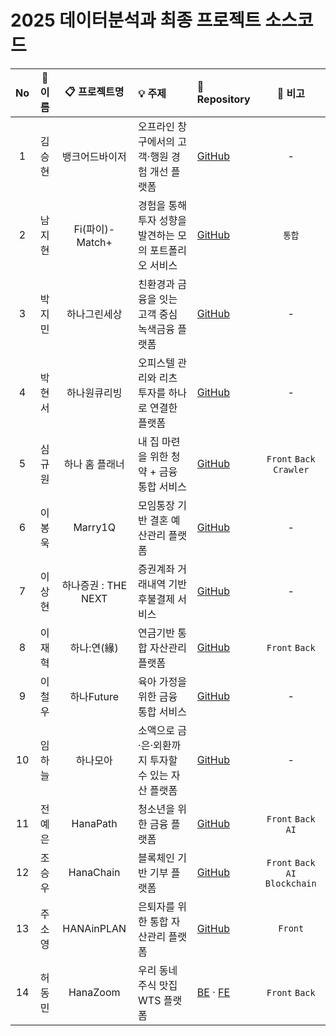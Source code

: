 # 2025 데이터분석과 최종 프로젝트 소스코드


| No | 👤 이름 | 📋 프로젝트명 | 💡 주제 | 🔗 Repository | 📝 비고 |
|:---:|:---:|:---:|:---|:---|:---:|
| 1 | 김승현 | 뱅크어드바이저 | 오프라인 창구에서의 고객·행원 경험 개선 플랫폼 | [GitHub](https://github.com/KOPOData2025/BANK-ADVISER) | - |
| 2 | 남지현 | Fi(파이)-Match+ | 경험을 통해 투자 성향을 발견하는 모의 포트폴리오 서비스 | [GitHub](https://github.com/KOPOData2025/Fi-Match-Plus) | `통합` |
| 3 | 박지민 | 하나그린세상 | 친환경과 금융을 잇는 고객 중심 녹색금융 플랫폼 | [GitHub](https://github.com/KOPOData2025/HANA_GREEN_WORLD) | - |
| 4 | 박현서 | 하나원큐리빙 | 오피스텔 관리와 리츠 투자를 하나로 연결한 플랫폼 | [GitHub]() | - |
| 5 | 심규원 | 하나 홈 플래너 | 내 집 마련을 위한 청약 + 금융 통합 서비스 | [GitHub](https://github.com/KOPOData2025/HANA_HOMEPLANNER) | `Front` `Back` `Crawler` |
| 6 | 이봉욱 | Marry1Q | 모임통장 기반 결혼 예산관리 플랫폼 | [GitHub](https://github.com/KOPOData2025/Marry1Q) | - |
| 7 | 이상현 | 하나증권 : THE NEXT | 증권계좌 거래내역 기반 후불결제 서비스 | [GitHub]() | - |
| 8 | 이재혁 | 하나:연(緣) | 연금기반 통합 자산관리 플랫폼 | [GitHub](https://github.com/KOPOData2025/Hana-Yeon) | `Front` `Back` |
| 9 | 이철우 | 하나Future | 육아 가정을 위한 금융 통합 서비스 | [GitHub](https://github.com/KOPOData2025/HanaFuture) | - |
| 10 | 임하늘 | 하나모아 | 소액으로 금·은·외환까지 투자할 수 있는 자산 플랫폼 | [GitHub](https://github.com/KOPOData2025/HanaMoa) | - |
| 11 | 전예은 | HanaPath | 청소년을 위한 금융 플랫폼 | [GitHub](https://github.com/KOPOData2025/HanaPath) | `Front` `Back` `AI` |
| 12 | 조승우 | HanaChain | 블록체인 기반 기부 플랫폼 | [GitHub](https://github.com/KOPOData2025/HanaChain) | `Front` `Back` `AI` `Blockchain` |
| 13 | 주소영 | HANAinPLAN | 은퇴자를 위한 통합 자산관리 플랫폼 | [GitHub](https://github.com/KOPOData2025/HANAinPLAN) | `Front` |
| 14 | 허동민 | HanaZoom | 우리 동네 주식 맛집 WTS 플랫폼 | [BE](https://github.com/KOPOData2025/Hanazoom-BE) · [FE](https://github.com/KOPOData2025/Hanazoom-FE) | `Front` `Back` |

